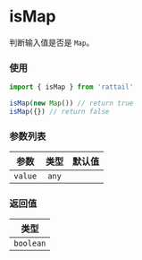 # isMap

判断输入值是否是 `Map`。

### 使用

```ts
import { isMap } from 'rattail'

isMap(new Map()) // return true
isMap({}) // return false
```

### 参数列表

| 参数    | 类型  | 默认值 |
| ------- | :---: | -----: |
| `value` | `any` |        |

### 返回值

|   类型    |
| :-------: |
| `boolean` |
